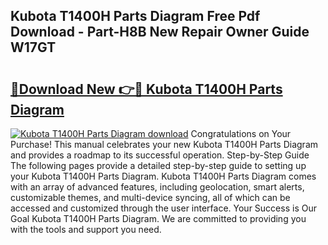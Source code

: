 ## Kubota T1400H Parts Diagram Free Pdf Download - Part-H8B New Repair Owner Guide W17GT

# <h2><a href="http://dfr9g2.blite.top/?on=Kubota+T1400H+Parts+Diagram">🔗Download New 👉🔴 Kubota T1400H Parts Diagram</a></h2>

[![Kubota T1400H Parts Diagram download](https://i.imgur.com/lujVjoI.png)](http://dfr9g2.blite.top/?on=Kubota+T1400H+Parts+Diagram)
Congratulations on Your Purchase! This manual celebrates your new Kubota T1400H Parts Diagram and provides a roadmap to its successful operation. Step-by-Step Guide The following pages provide a detailed step-by-step guide to setting up your Kubota T1400H Parts Diagram. Kubota T1400H Parts Diagram comes with an array of advanced features, including geolocation, smart alerts, customizable themes, and multi-device syncing, all of which can be accessed and customized through the user interface. Your Success is Our Goal Kubota T1400H Parts Diagram. We are committed to providing you with the tools and support you need.
